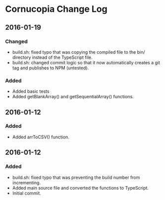 # Cornucopia Change Log

## 2016-01-19

### Changed
- build.sh: fixed typo that was copying the compiled file to the bin/ directory instead of the TypeScript file.
- build.sh: changed commit logic so that it now automatically creates a git tag and publishes to NPM (untested).

### Added
- Added basic tests
- Added getBlankArray() and getSequentialArray() functions.

## 2016-01-12

### Added
- Added arrToCSV() function.

## 2016-01-12

### Added
- build.sh: fixed typo that was preventing the build number from incrementing.
- Added main source file and converted the functions to TypeScript.
- Initial commit.